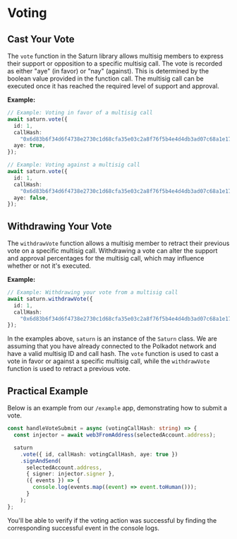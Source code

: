 # Voting

## Cast Your Vote

The `vote` function in the Saturn library allows multisig members to express their support or opposition to a specific multisig call. The vote is recorded as either "aye" (in favor) or "nay" (against). This is determined by the boolean value provided in the function call. The multisig call can be executed once it has reached the required level of support and approval.

**Example:**

```typescript
// Example: Voting in favor of a multisig call
await saturn.vote({
  id: 1,
  callHash:
    "0x6d83b6f34d6f4738e2730c1d68cfa35e03c2a8f76f5b4e4d4db3ad07c68a1e17",
  aye: true,
});

// Example: Voting against a multisig call
await saturn.vote({
  id: 1,
  callHash:
    "0x6d83b6f34d6f4738e2730c1d68cfa35e03c2a8f76f5b4e4d4db3ad07c68a1e17",
  aye: false,
});
```

## Withdrawing Your Vote

The `withdrawVote` function allows a multisig member to retract their previous vote on a specific multisig call. Withdrawing a vote can alter the support and approval percentages for the multisig call, which may influence whether or not it's executed.

**Example:**

```typescript
// Example: Withdrawing your vote from a multisig call
await saturn.withdrawVote({
  id: 1,
  callHash:
    "0x6d83b6f34d6f4738e2730c1d68cfa35e03c2a8f76f5b4e4d4db3ad07c68a1e17",
});
```

In the examples above, `saturn` is an instance of the `Saturn` class. We are assuming that you have already connected to the Polkadot network and have a valid multisig ID and call hash. The `vote` function is used to cast a vote in favor or against a specific multisig call, while the `withdrawVote` function is used to retract a previous vote.

## Practical Example

Below is an example from our `/example` app, demonstrating how to submit a vote.

```typescript
const handleVoteSubmit = async (votingCallHash: string) => {
  const injector = await web3FromAddress(selectedAccount.address);

  saturn
    .vote({ id, callHash: votingCallHash, aye: true })
    .signAndSend(
      selectedAccount.address,
      { signer: injector.signer },
      ({ events }) => {
        console.log(events.map((event) => event.toHuman()));
      }
    );
};
```

You'll be able to verify if the voting action was successful by finding the corresponding successful event in the console logs.
